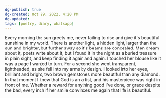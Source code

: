```yaml
---
dg-publish: true
dg-created: Oct 29, 2022, 4:20 PM
dg-updated: 
tags: [poetry, diary, whatsapp]
---
```


Every morning the sun greets me, never failing to rise and give it's beautiful sunshine in my world. There is another light, a hidden light, larger than the sun and brighter, but further away so it's beams are concealed. Men dream about it, poets write about it, but I found it in the night as a buried treasure in plain sight, and keep finding it again and again. I touched her blouse like it was a page I wanted to turn. For a second she went transparent, lightheaded, as she fell into my arms by design. I looked into her eyes, brilliant and bright, two brown gemstones more beautiful than any diamond. In that moment I knew that God is an artist, and his masterpiece was right in front of me. Whether a reward for anything good I've done, or grace despite the bad, every inch if her smile convinces me again that life is beautiful.